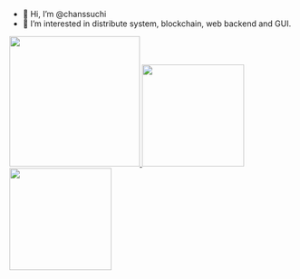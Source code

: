 - 👋 Hi, I’m @chanssuchi
- 👀 I’m interested in distribute system, blockchain, web backend and GUI.

<a href="/">
  <img height="230em" src="https://github-profile-summary-cards.vercel.app/api/cards/profile-details?username=chanssuchi&theme=github">
  <img height="180em" src="https://github-readme-stats.vercel.app/api?username=chanssuchi&show_icons=true&include_all_commits=true&count_private=true"/>
  <img height="180em" src="https://github-readme-stats.vercel.app/api/top-langs?username=chanssuchi&layout=compact&langs_count=8"/>
</a>
